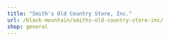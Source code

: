 ```yaml
---
title: "Smith's Old Country Store, Inc."
url: /black-mountain/smiths-old-country-store-inc/
shop: general
---
```

